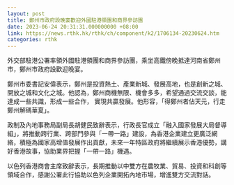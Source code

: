 ```yaml
---
layout: post
title: 鄭州市政府設晚宴歡迎外國駐港領團和商界參訪團
date: 2023-06-24 20:31:31.000000000 +08:00
link: https://news.rthk.hk/rthk/ch/component/k2/1706134-20230624.htm
categories: rthk
---
```


外交部駐港公署率領外國駐港領團和商界參訪團，乘坐高鐵傍晚抵達河南省鄭州市，鄭州市政府設歡迎晚宴。

鄭州市委書記安偉表示，鄭州是投資熱土、產業新城、發展高地，也是創新之城、開放之城和文化之城。他認為，鄭州商機無限、機會多多，希望通過交流交談，能達成一些共識，形成一些合作， 實現共贏發展。他形容，「得鄭州者佔天元，行走鄭州解碼華夏」。

政制及內地事務局副局長胡健民致辭表示，行政長官成立「融入國家發展大局督導組」，將推動跨行業、跨部門參與「一帶一路」建設，為香港企業建立更廣泛網絡，積極為國家高增值發展作出貢獻，未來一年特區政府將繼續展示香港優勢，講好香港故事，協助業界把握「一帶一路」機遇。

以色列香港商會主席致辭表示，長期推動以中雙方在農牧業、貿易、投資和科創等領域合作，感謝公署此行協助以色列企業開拓內地市場，增進雙方交流對話。
